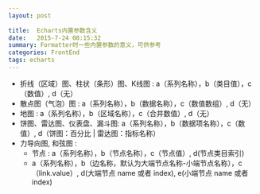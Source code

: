 ```yaml
---
layout: post 
  
title:  Echarts内置参数含义
date:   2015-7-24 08:15:32
summary: Formatter时一些内置参数的意义，可供参考
categories: FrontEnd
tags: echarts
---
```


- 折线（区域）图、柱状（条形）图、K线图 : a（系列名称），b（类目值），c（数值）, d（无）
- 散点图（气泡）图 : a（系列名称），b（数据名称），c（数值数组）, d（无）
- 地图 : a（系列名称），b（区域名称），c（合并数值）, d（无）
- 饼图、雷达图、仪表盘、漏斗图: a（系列名称），b（数据项名称），c（数值）, d（饼图：百分比 | 雷达图：指标名称）
- 力导向图, 和弦图 :
	- 节点 : a（系列名称），b（节点名称），c（节点值）, d(节点类目索引)
	- a（系列名称），b（边名称，默认为大端节点名称-小端节点名称），c（link.value）, d(大端节点 name 或者 index), e(小端节点 name 或者 index)
